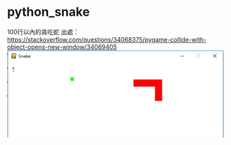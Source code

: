 # python_snake
100行以內的貪吃蛇 
出處：https://stackoverflow.com/questions/34068375/pygame-collide-with-object-opens-new-window/34069405  
![](snake.png)
